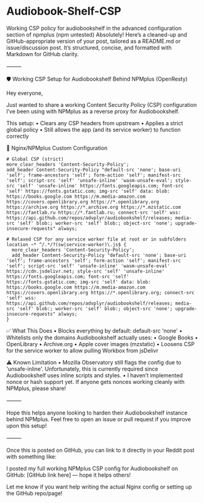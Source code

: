 # Audiobook-Shelf-CSP
Working CSP policy for audiobookshelf in the advanced configuration section of npmplus (npm untested)
Absolutely! Here’s a cleaned-up and GitHub-appropriate version of your post, tailored as a README.md or issue/discussion post. It’s structured, concise, and formatted with Markdown for GitHub clarity.

⸻

🛡️ Working CSP Setup for Audiobookshelf Behind NPMplus (OpenResty)

Hey everyone,

Just wanted to share a working Content Security Policy (CSP) configuration I’ve been using with NPMplus as a reverse proxy for Audiobookshelf.

This setup:
	•	Clears any CSP headers from upstream
	•	Applies a strict global policy
	•	Still allows the app (and its service worker) to function correctly

🔧 Nginx/NPMplus Custom Configuration

```
# Global CSP (strict)
more_clear_headers 'Content-Security-Policy';
add_header Content-Security-Policy "default-src 'none'; base-uri 'self'; frame-ancestors 'self'; form-action 'self'; manifest-src 'self'; script-src 'self' 'unsafe-inline' 'wasm-unsafe-eval'; style-src 'self' 'unsafe-inline' https://fonts.googleapis.com; font-src 'self' https://fonts.gstatic.com; img-src 'self' data: blob: https://books.google.com https://m.media-amazon.com https://covers.openlibrary.org https://*.openlibrary.org https://archive.org https://*.archive.org https://*.mzstatic.com https://fantlab.ru https://*.fantlab.ru; connect-src 'self' wss: https://api.github.com/repos/advplyr/audiobookshelf/releases; media-src 'self' blob:; worker-src 'self' blob:; object-src 'none'; upgrade-insecure-requests" always;

# Relaxed CSP for any service worker file at root or in subfolders
location ~* ^/.*/?(sw|service-worker)\.js$ {
  more_clear_headers 'Content-Security-Policy';
  add_header Content-Security-Policy "default-src 'none'; base-uri 'self'; frame-ancestors 'self'; form-action 'self'; manifest-src 'self'; script-src 'self' 'unsafe-inline' 'wasm-unsafe-eval' https://cdn.jsdelivr.net; style-src 'self' 'unsafe-inline' https://fonts.googleapis.com; font-src 'self' https://fonts.gstatic.com; img-src 'self' data: blob: https://books.google.com https://m.media-amazon.com https://covers.openlibrary.org https://*.openlibrary.org; connect-src 'self' wss: https://api.github.com/repos/advplyr/audiobookshelf/releases; media-src 'self' blob:; worker-src 'self' blob:; object-src 'none'; upgrade-insecure-requests" always;
}
```

✅ What This Does
	•	Blocks everything by default:
default-src 'none'
	•	Whitelists only the domains Audiobookshelf actually uses:
	•	Google Books
	•	OpenLibrary
	•	Archive.org
	•	Apple cover images (mzstatic)
	•	Loosens CSP for the service worker to allow pulling Workbox from jsDelivr

⚠️ Known Limitation
	•	Mozilla Observatory still flags the config due to 'unsafe-inline'.
Unfortunately, this is currently required since Audiobookshelf uses inline scripts and styles.
	•	I haven’t implemented nonce or hash support yet. If anyone gets nonces working cleanly with NPMplus, please share!

⸻

Hope this helps anyone looking to harden their Audiobookshelf instance behind NPMplus.
Feel free to open an issue or pull request if you improve upon this setup!

⸻

Once this is posted on GitHub, you can link to it directly in your Reddit post with something like:

I posted my full working NPMplus CSP config for Audiobookshelf on GitHub: [GitHub link here] — hope it helps others!

Let me know if you want help writing the actual Nginx config or setting up the GitHub repo/page!

